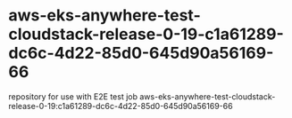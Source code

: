# aws-eks-anywhere-test-cloudstack-release-0-19-c1a61289-dc6c-4d22-85d0-645d90a56169-66
repository for use with E2E test job aws-eks-anywhere-test-cloudstack-release-0-19:c1a61289-dc6c-4d22-85d0-645d90a56169-66
